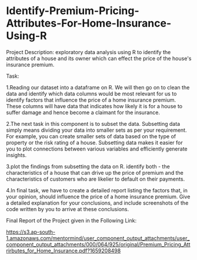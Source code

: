 # Identify-Premium-Pricing-Attributes-For-Home-Insurance-Using-R

Project Description: exploratory data analysis using R to identify the attributes of a house and its owner which can effect the price of the house's insurance premium.

Task:

1.Reading our dataset into a dataframe on R. We will then go on to clean the data and identify which data columns would be most relevant for us to identify factors that influence the price of a home insurance premium. These columns will have data that indicates how likely it is for a house to suffer damage and hence become a claimant for the insurance.

2.The next task in this component is to subset the data. Subsetting data simply means dividing your data into smaller sets as per your requirement. For example, you can create smaller sets of data based on the type of property or the risk rating of a house. Subsetting data makes it easier for you to plot connections between various variables and efficiently generate insights.

3.plot the findings from subsetting the data on R. identify both - the characteristics of a house that can drive up the price of premium and the characteristics of customers who are likelier to default on their payments.

4.In final task, we have to create a detailed report listing the factors that, in your opinion, should influence the price of a home insurance premium. Give a detailed explanation for your conclusions, and include screenshots of the code written by you to arrive at these conclusions.

Final Report of the Project given in the Following Link:

https://s3.ap-south-1.amazonaws.com/mentormind/user_component_output_attachments/user_component_output_attachments/000/064/925/original/Premium_Pricing_Attrirbutes_for_Home_Insurance.pdf?1659208498
